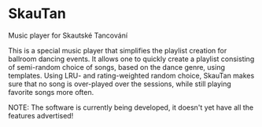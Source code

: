 # SkauTan
Music player for Skautské Tancování

This is a special music player that simplifies the playlist creation for ballroom dancing events. It allows one to
quickly create a playlist consisting of semi-random choice of songs, based on the dance genre, using templates. Using
LRU- and rating-weighted random choice, SkauTan makes sure that no song is over-played over the sessions, while still
playing favorite songs more often.


NOTE: The software is currently being developed, it doesn't yet have all the features advertised!
